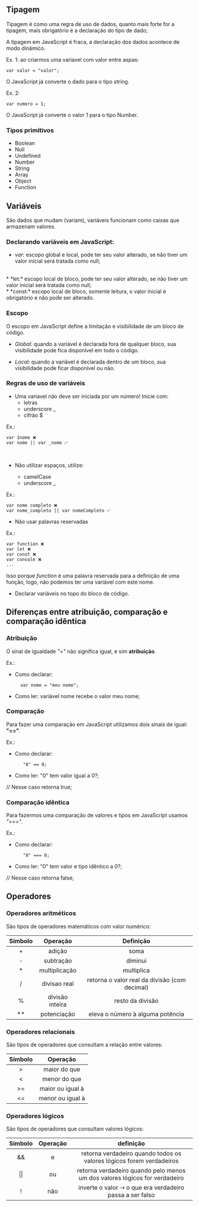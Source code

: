 ## Tipagem

Tipagem é como uma regra de uso de dados, quanto mais forte for a tipagem, mais obrigatório é a declaração do tipo de dado;

A tipagem em JavaScript é fraca, a declaração dos dados acontece de modo dinâmico.
    
Ex. 1: ao criarmos uma variavel com valor entre aspas:

    var valor = "valor";

O JavaScript já converte o dado para o tipo string.
    
Ex. 2: 
    
    var numero = 1;

O JavaScript já converte o valor 1 para o tipo Number.

### Tipos primitivos

* Boolean
* Null
* Undefined
* Number
* String
* Array
* Object
* Function

## Variáveis

São dados que mudam (variam), variáveis funcionam como caixas que armazenam valores. 

### Declarando variáveis em JavaScript:

* *var:* escopo global e local, pode ter seu valor alterado, se não tiver um valor inicial será tratada como null;
<br>
* *let:* escopo local de bloco, pode ter seu valor alterado, se não tiver um valor inicial será tratada como null;
<br>
* *const:* escopo local de bloco, somente leitura, o valor inicial é obrigatório e não pode ser alterado.

### Escopo

O escopo em JavaScript define a limitação e visibilidade de um bloco de código.

* *Global:* quando a variável é declarada fora de qualquer bloco, sua visibilidade pode fica disponível em todo o código.

* *Local:* quando a variável é declarada dentro de um bloco, sua visibilidade pode ficar disponível ou não.

### Regras de uso de variáveis

* Uma variavel não deve ser iniciada por um número! Inicie com:
    * letras
    * underscore _
    * cifrão $
    
Ex.:

    var 1nome ❌
    var nome || var _nome ✅ 

<br>

* Não utilizar espaços, utilize:

    * camelCase
    * underscore _

Ex.:

    var nome completo ❌
    var nome_completo || var nomeCompleto ✅

* Não usar palavras reservadas

Ex.:

    var function ❌
    var let ❌
    var const ❌
    var console ❌
    ...
    

Isso porque *function* é uma palavra reservada para a definição de uma função, logo, não podemos ter uma variável com este nome.


* Declarar variáveis no topo do bloco de código.

## Diferenças entre atribuição, comparação e comparação idêntica

### Atribuição
O sinal de igualdade *"="* não significa igual, e sim **atribuição**.

Ex.:
* Como declarar:


        var nome = "meu nome";

* Como ler: variável nome recebe o valor meu nome;

### Comparação
Para fazer uma comparação em JavaScript utilizamos dois sinais de igual: **"=="**.

Ex.:
* Como declarar:

         "0" == 0;

* Como ler: "0" tem valor igual a 0?;
    
// Nesse caso retorna true;

### Comparação idêntica
Para fazermos uma comparação de valores e tipos em JavaScript usamos *"==="*.

Ex.:
* Como declarar:

         "0" === 0;

* Como ler: "0" tem valor e tipo idêntico a 0?;
 
 // Nesse caso retorna false; 

 ## Operadores

 ### Operadores aritméticos

 São tipos de operadores matemáticos com valor numérico:

 Símbolo    | Operação          | Definição
:---------: | :------:            | :---------: 
+           | adição            | soma
-           | subtração         | diminui
*           | multiplicação     | multiplica
/           | divisao real      | retorna o valor real da divisão (com decimal)
%           | divisão inteira   | resto da divisão
**          | potenciação       | eleva o número à alguma potência



 ### Operadores relacionais

São tipos de operadores que consultam a relação entre valores:

 Símbolo    | Operação
:---------: | :--------:           
\>           | maior do que
<           | menor do que  
\>=          | maior ou igual à     
<=          | menor ou igual à


 ### Operadores lógicos

São tipos de operadores que consultam valores lógicos:

Símbolo     | Operação  | definição |
:---------: | :--------:| :--------:|         
 &&         |  e        | retorna verdadeiro quando todos os valores lógicos forem verdadeiros
 \|\|       | ou        | retorna verdadeiro quando pelo menos um dos valores lógicos for verdadeiro
 !          | não       | inverte o valor ⇢ o que era verdadeiro passa a ser falso
